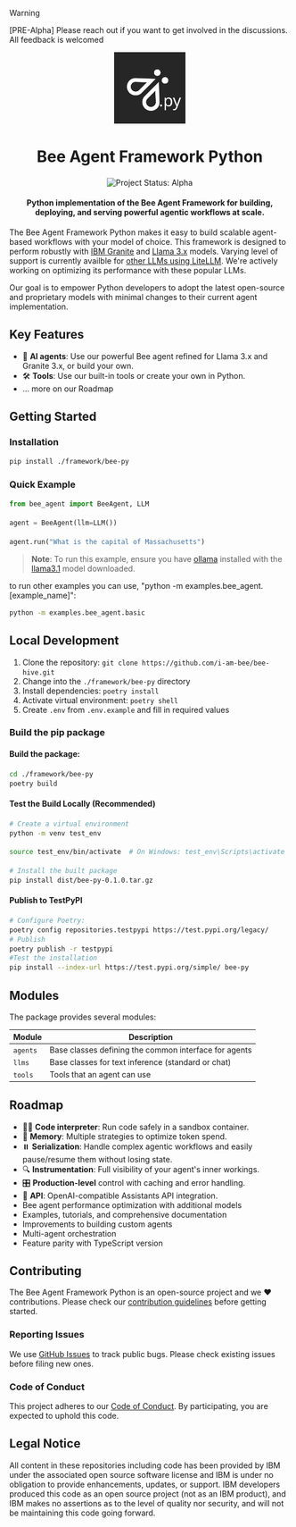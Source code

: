 > [!WARNING]
> [PRE-Alpha] Please reach out if you want to get involved in the discussions. All feedback is welcomed

<p align="center">
    <img alt="Bee Framework logo" src="/docs/assets/Bee_Dark.svg" height="128">
    <h1 align="center">Bee Agent Framework Python</h1>
</p>

<p align="center">
  <img align="center" alt="Project Status: Alpha" src="https://img.shields.io/badge/Status-Alpha-red">
  <h4 align="center">Python implementation of the Bee Agent Framework for building, deploying, and serving powerful agentic workflows at scale.</h4>
</p>

The Bee Agent Framework Python makes it easy to build scalable agent-based workflows with your model of choice. This framework is designed to perform robustly with [IBM Granite](https://www.ibm.com/granite?adoper=255252_0_LS1) and [Llama 3.x](https://ai.meta.com/blog/meta-llama-3-1/) models. Varying level of support is currently availble for [other LLMs using LiteLLM](https://docs.litellm.ai/docs/providers). We're actively working on optimizing its performance with these popular LLMs.

Our goal is to empower Python developers to adopt the latest open-source and proprietary models with minimal changes to their current agent implementation.

## Key Features

- 🤖 **AI agents**: Use our powerful Bee agent refined for Llama 3.x and Granite 3.x, or build your own.
- 🛠️ **Tools**: Use our built-in tools or create your own in Python.
- ... more on our Roadmap

## Getting Started

### Installation

```bash
pip install ./framework/bee-py
```

### Quick Example

```python
from bee_agent import BeeAgent, LLM

agent = BeeAgent(llm=LLM())

agent.run("What is the capital of Massachusetts")
```

> **Note**: To run this example, ensure you have [ollama](https://ollama.com) installed with the [llama3.1](https://ollama.com/library/llama3.1) model downloaded.

to run other examples you can use, "python -m examples.bee_agent.[example_name]":

```bash
python -m examples.bee_agent.basic
```

## Local Development

1. Clone the repository: `git clone https://github.com/i-am-bee/bee-hive.git`
1. Change into the `./framework/bee-py` directory
1. Install dependencies: `poetry install`
1. Activate virtual environment: `poetry shell`
1. Create `.env` from `.env.example` and fill in required values


### Build the pip package

#### Build the package:

```bash
cd ./framework/bee-py
poetry build
```

#### Test the Build Locally (Recommended)

```bash
# Create a virtual environment
python -m venv test_env

source test_env/bin/activate  # On Windows: test_env\Scripts\activate

# Install the built package
pip install dist/bee-py-0.1.0.tar.gz
```

#### Publish to TestPyPI

```bash
# Configure Poetry:
poetry config repositories.testpypi https://test.pypi.org/legacy/
# Publish
poetry publish -r testpypi
#Test the installation
pip install --index-url https://test.pypi.org/simple/ bee-py
```

## Modules

The package provides several modules:

| Module   | Description                                           |
| -------- | ----------------------------------------------------- |
| `agents` | Base classes defining the common interface for agents |
| `llms`   | Base classes for text inference (standard or chat)    |
| `tools`  | Tools that an agent can use                           |

## Roadmap

- 👩‍💻 **Code interpreter**: Run code safely in a sandbox container.
- 💾 **Memory**: Multiple strategies to optimize token spend.
- ⏸️ **Serialization**: Handle complex agentic workflows and easily pause/resume them without losing state.
- 🔍 **Instrumentation**: Full visibility of your agent's inner workings.
- 🎛️ **Production-level** control with caching and error handling.
- 🔁 **API**: OpenAI-compatible Assistants API integration.
- Bee agent performance optimization with additional models
- Examples, tutorials, and comprehensive documentation
- Improvements to building custom agents
- Multi-agent orchestration
- Feature parity with TypeScript version

## Contributing

The Bee Agent Framework Python is an open-source project and we ❤️ contributions. Please check our [contribution guidelines](./CONTRIBUTING.md) before getting started.

### Reporting Issues

We use [GitHub Issues](https://github.com/i-am-bee/bee-hive/issues) to track public bugs. Please check existing issues before filing new ones.

### Code of Conduct

This project adheres to our [Code of Conduct](./CODE_OF_CONDUCT.md). By participating, you are expected to uphold this code.

## Legal Notice

All content in these repositories including code has been provided by IBM under the associated open source software license and IBM is under no obligation to provide enhancements, updates, or support. IBM developers produced this code as an open source project (not as an IBM product), and IBM makes no assertions as to the level of quality nor security, and will not be maintaining this code going forward.

